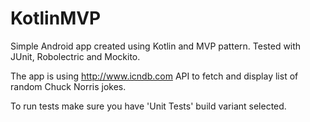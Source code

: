 # KotlinMVP
Simple Android app created using Kotlin and MVP pattern. Tested with JUnit, Robolectric and Mockito.

The app is using http://www.icndb.com API to fetch and display list of random Chuck Norris jokes.

To run tests make sure you have 'Unit Tests' build variant selected.
